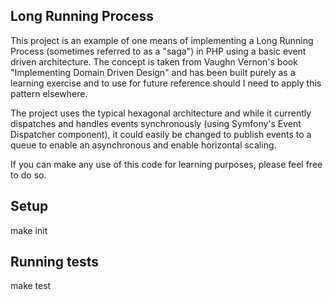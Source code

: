Long Running Process
--

This project is an example of one means of implementing a Long Running Process (sometimes referred to as a "saga") in PHP using a basic event driven architecture. The concept is taken from Vaughn Vernon's book "Implementing Domain Driven Design" and has been built purely as a learning exercise and to use for future reference should I need to apply this pattern elsewhere.

The project uses the typical hexagonal architecture and while it currently dispatches and handles events synchronously (using Symfony's Event Dispatcher component), it could easily be changed to publish events to a queue to enable an asynchronous and enable horizontal scaling.

If you can make any use of this code for learning purposes, please feel free to do so.

Setup
---
make init

Running tests
---
make test
